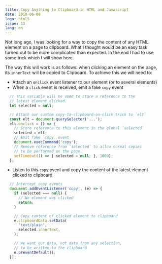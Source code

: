 ```yaml
---
title: Copy Anything to Clipboard in HTML and Javascript
date: 2018-06-09
logo: html5 
issue: 13
lang: en
---
```


Not long ago, I was looking for a way to copy the content of any HTML element on
a page to clipboard. What I thought would be an easy task turned out to be more
complicated than expected. In the end I had to use some trick which I will show
here.

The way this will work is as follows: when clicking an element on the page, its
`innerText` will be copied to Clipboard. To achieve this we will need to:

* Attach an `onclick` event listener to our element (or to several elements)
* When a `click` event is received, emit a fake `copy` event

```javascript
  // This variable will be used to store a reference to the
  // latest element clicked.
  let selected = null;

  // Attach our custom copy-to-clipboard-on-click trick to `elt`
  const elt = document.querySelector('...');
  elt.onclick = () => {
    // Store reference to this element in the global `selected`
    selected = elt;
    // Emit fake `copy` event
    document.execCommand('copy');
    // Remove reference from `selected` to allow normal copies
    // to be performed on the page.
    setTimeout(() => { selected = null; }, 1000);
  };
```

* Listen to this `copy` event and copy the content of the latest element
   clicked to clipboard.


```javascript
  // Intercept copy events
  document.addEventListener('copy', (e) => {
    if (selected === null) {
      // No element was clicked
      return;
    }

    // Copy content of clicked element to clipboard
    e.clipboardData.setData(
      'text/plain',
      selected.innerText,
    );

    // We want our data, not data from any selection,
    // to be written to the clipboard
    e.preventDefault();
  });

```
